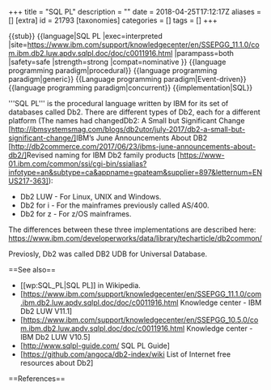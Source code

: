 +++
title = "SQL PL"
description = ""
date = 2018-04-25T17:12:17Z
aliases = []
[extra]
id = 21793
[taxonomies]
categories = []
tags = []
+++

{{stub}}
{{language|SQL PL
|exec=interpreted
|site=https://www.ibm.com/support/knowledgecenter/en/SSEPGG_11.1.0/com.ibm.db2.luw.apdv.sqlpl.doc/doc/c0011916.html
|parampass=both
|safety=safe
|strength=strong
|compat=nominative
}}
{{language programming paradigm|procedural}}
{{language programming paradigm|generic}}
{{Language programming paradigm|Event-driven}}
{{language programming paradigm|concurrent}}
{{implementation|SQL}}

'''SQL PL''' is the procedural language written by IBM for its set of databases called Db2. There are different types of Db2, each for a different platform (The names had changed<ref>Db2: A Small but Significant Change [http://ibmsystemsmag.com/blogs/db2utor/july-2017/db2-a-small-but-significant-change/]</ref><ref>IBM’s June Announcements About DB2 [http://db2commerce.com/2017/06/23/ibms-june-announcements-about-db2/]</ref><ref>Revised naming for IBM Db2 family products [https://www-01.ibm.com/common/ssi/cgi-bin/ssialias?infotype=an&subtype=ca&appname=gpateam&supplier=897&letternum=ENUS217-363]</ref>):

* Db2 LUW - For Linux, UNIX and Windows.
* Db2 for i - For the mainframes previously called AS/400.
* Db2 for z - For z/OS mainframes.

The differences between these three implementations are described here: https://www.ibm.com/developerworks/data/library/techarticle/db2common/

Previosly, Db2 was called DB2 UDB for Universal Database.

==See also==
* [[wp:SQL_PL|SQL PL]] in Wikipedia.
* [https://www.ibm.com/support/knowledgecenter/en/SSEPGG_11.1.0/com.ibm.db2.luw.apdv.sqlpl.doc/doc/c0011916.html Knowledge center - IBM Db2 LUW V11.1]
* [https://www.ibm.com/support/knowledgecenter/en/SSEPGG_10.5.0/com.ibm.db2.luw.apdv.sqlpl.doc/doc/c0011916.html Knowledge center - IBM Db2 LUW V10.5]
* [http://www.sqlpl-guide.com/ SQL PL Guide]
* [https://github.com/angoca/db2-index/wiki List of Internet free resources about Db2]

==References==
<references/>

